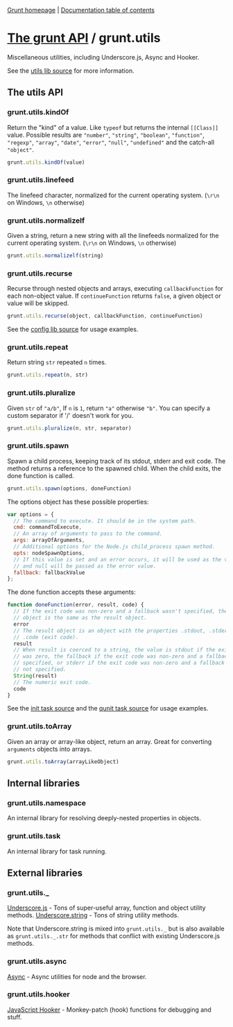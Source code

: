 [Grunt homepage](https://github.com/cowboy/grunt) | [Documentation table of contents](toc.md)

# [The grunt API](api.md) / grunt.utils

Miscellaneous utilities, including Underscore.js, Async and Hooker.

See the [utils lib source](../lib/grunt/utils.js) for more information.

## The utils API

### grunt.utils.kindOf
Return the "kind" of a value. Like `typeof` but returns the internal `[[Class]]` value. Possible results are `"number"`, `"string"`, `"boolean"`, `"function"`, `"regexp"`, `"array"`, `"date"`, `"error"`, `"null"`, `"undefined"` and the catch-all `"object"`.

```javascript
grunt.utils.kindOf(value)
```

### grunt.utils.linefeed
The linefeed character, normalized for the current operating system. (`\r\n` on Windows, `\n` otherwise)

### grunt.utils.normalizelf
Given a string, return a new string with all the linefeeds normalized for the current operating system. (`\r\n` on Windows, `\n` otherwise)

```javascript
grunt.utils.normalizelf(string)
```

### grunt.utils.recurse
Recurse through nested objects and arrays, executing `callbackFunction` for each non-object value. If `continueFunction` returns `false`, a given object or value will be skipped.

```javascript
grunt.utils.recurse(object, callbackFunction, continueFunction)
```

See the [config lib source](../lib/grunt/config.js) for usage examples.

### grunt.utils.repeat
Return string `str` repeated `n` times.

```javascript
grunt.utils.repeat(n, str)
```

### grunt.utils.pluralize
Given `str` of `"a/b"`, If `n` is `1`, return `"a"` otherwise `"b"`. You can specify a custom separator if '/' doesn't work for you.

```javascript
grunt.utils.pluralize(n, str, separator)
```

### grunt.utils.spawn
Spawn a child process, keeping track of its stdout, stderr and exit code. The method returns a reference to the spawned child. When the child exits, the done function is called.

```javascript
grunt.utils.spawn(options, doneFunction)
```

The options object has these possible properties:

```javascript
var options = {
  // The command to execute. It should be in the system path.
  cmd: commandToExecute,
  // An array of arguments to pass to the command.
  args: arrayOfArguments,
  // Additional options for the Node.js child_process spawn method.
  opts: nodeSpawnOptions,
  // If this value is set and an error occurs, it will be used as the value
  // and null will be passed as the error value.
  fallback: fallbackValue
};
```

The done function accepts these arguments:

```javascript
function doneFunction(error, result, code) {
  // If the exit code was non-zero and a fallback wasn't specified, the error
  // object is the same as the result object.
  error
  // The result object is an object with the properties .stdout, .stderr, and
  // .code (exit code).
  result
  // When result is coerced to a string, the value is stdout if the exit code
  // was zero, the fallback if the exit code was non-zero and a fallback was
  // specified, or stderr if the exit code was non-zero and a fallback was
  // not specified.
  String(result)
  // The numeric exit code.
  code
}
```

See the [init task source](../tasks/init.js) and the [qunit task source](../tasks/qunit.js) for usage examples.


### grunt.utils.toArray
Given an array or array-like object, return an array. Great for converting `arguments` objects into arrays.

```javascript
grunt.utils.toArray(arrayLikeObject)
```

## Internal libraries

### grunt.utils.namespace
An internal library for resolving deeply-nested properties in objects.

### grunt.utils.task
An internal library for task running.


## External libraries

### grunt.utils._
[Underscore.js](http://underscorejs.org/) - Tons of super-useful array, function and object utility methods.
[Underscore.string](https://github.com/epeli/underscore.string) - Tons of string utility methods.

Note that Underscore.string is mixed into `grunt.utils._` but is also available as `grunt.utils._.str` for methods that conflict with existing Underscore.js methods.

### grunt.utils.async
[Async](https://github.com/caolan/async) - Async utilities for node and the browser.

### grunt.utils.hooker
[JavaScript Hooker](https://github.com/cowboy/javascript-hooker) - Monkey-patch (hook) functions for debugging and stuff.

